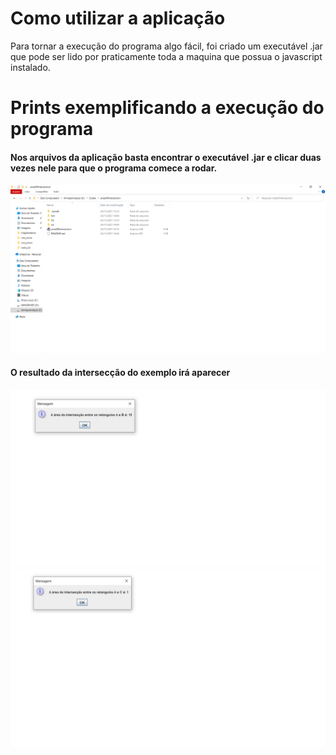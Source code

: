 # Como utilizar a aplicação

Para tornar a execução do programa algo fácil, foi criado um executável .jar que pode ser lido por praticamente toda a maquina que possua o javascript instalado.

# Prints exemplificando a execução do programa

<h4 align="left">
  Nos arquivos da aplicação basta encontrar o executável .jar e clicar duas vezes nele para que o programa comece a rodar.
</h4>

<img src="../github/assets/areaOfIntersection/arquivos.png" />


<h4 align="left">
   O resultado da intersecção do exemplo irá aparecer
</h4>

<img src="../github/assets/areaOfIntersection/exemplo1.png" />
<img src="../github/assets/areaOfIntersection/exemplo2.png" />
